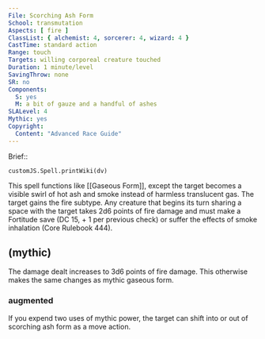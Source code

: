 ```yaml
---
File: Scorching Ash Form
School: transmutation
Aspects: [ fire ]
ClassList: { alchemist: 4, sorcerer: 4, wizard: 4 }
CastTime: standard action
Range: touch
Targets: willing corporeal creature touched
Duration: 1 minute/level
SavingThrow: none
SR: no
Components:
  S: yes
  M: a bit of gauze and a handful of ashes
SLALevel: 4
Mythic: yes
Copyright:
  Content: "Advanced Race Guide"
---
```

Brief:: 

```dataviewjs
customJS.Spell.printWiki(dv)
```

This spell functions like [[Gaseous Form]], except the target becomes a visible swirl of hot ash and smoke instead of harmless translucent gas. The target gains the fire subtype. Any creature that begins its turn sharing a space with the target takes 2d6 points of fire damage and must make a Fortitude save (DC 15, + 1 per previous check) or suffer the effects of smoke inhalation (Core Rulebook 444).


## (mythic)

The damage dealt increases to 3d6 points of fire damage. This otherwise makes the same changes as mythic gaseous form.


### augmented

If you expend two uses of mythic power, the target can shift into or out of scorching ash form as a move action.
